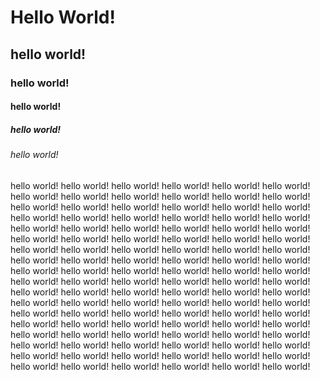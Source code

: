 # Hello World!
## hello world!
### hello world!
#### hello world!
##### hello world!
###### hello world!
hello world! hello world! hello world! hello world! hello world! hello world! hello world! hello world! hello world! hello world! hello world! hello world! hello world! hello world! hello world! hello world! hello world! hello world! hello world! hello world! hello world! hello world! hello world! hello world! hello world! hello world! hello world! hello world! hello world! hello world! hello world! hello world! hello world! hello world! hello world! hello world! hello world! hello world! hello world! hello world! hello world! hello world! hello world! hello world! hello world! hello world! hello world! hello world! hello world! hello world! hello world! hello world! hello world! hello world! hello world! hello world! hello world! hello world! hello world! hello world! hello world! hello world! hello world! hello world! hello world! hello world! hello world! hello world! hello world! hello world! hello world! hello world! hello world! hello world! hello world! hello world! hello world! hello world! hello world! hello world! hello world! hello world! hello world! hello world! hello world! hello world! hello world! hello world! hello world! hello world! hello world! hello world! hello world! hello world! hello world! hello world! hello world! hello world! hello world! hello world! hello world! hello world! hello world! hello world! hello world! hello world! hello world! hello world! 
